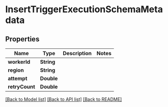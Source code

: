 # InsertTriggerExecutionSchemaMetadata

## Properties
Name | Type | Description | Notes
------------ | ------------- | ------------- | -------------
**workerId** | **String** |  | 
**region** | **String** |  | 
**attempt** | **Double** |  | 
**retryCount** | **Double** |  | 

[[Back to Model list]](../README.md#documentation-for-models) [[Back to API list]](../README.md#documentation-for-api-endpoints) [[Back to README]](../README.md)


